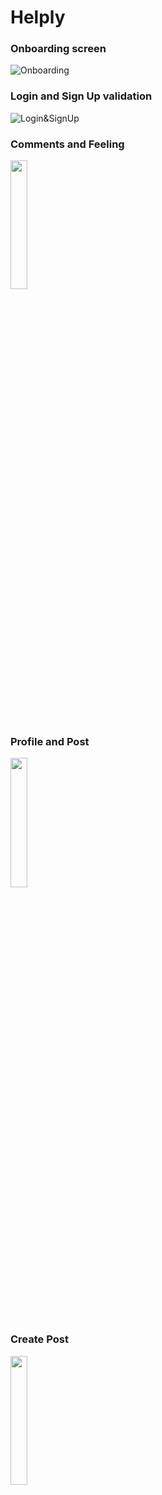 
# Helply

### Onboarding screen
![Onboarding](https://media.giphy.com/media/BrkXx3t2LLwZPgMYNS/giphy.gif)

### Login and Sign Up validation
![Login&SignUp](https://media.giphy.com/media/ngCDBfoBRnC3HFwhkf/giphy.gif)

### Comments and Feeling
<img src="https://user-images.githubusercontent.com/40695548/118972547-5731e080-b979-11eb-905e-dc9768d6ef24.gif" width="23%">

### Profile and Post
<img src="https://user-images.githubusercontent.com/40695548/118972019-c0fdba80-b978-11eb-8344-2e6b741f20cd.gif" width="23%">

### Create Post
<img src="https://user-images.githubusercontent.com/40695548/118972061-cc50e600-b978-11eb-9b5e-91269fb5cd73.gif" width="23%">
